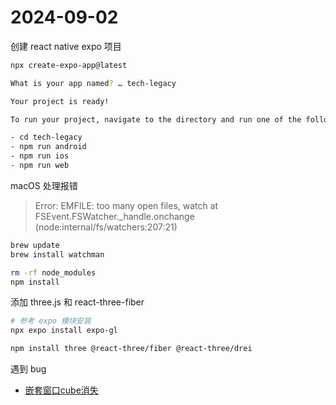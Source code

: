 # 2024-09-02

创建 react native expo 项目

```sh
npx create-expo-app@latest

What is your app named? … tech-legacy

Your project is ready!

To run your project, navigate to the directory and run one of the following npm commands.

- cd tech-legacy
- npm run android
- npm run ios
- npm run web
```

macOS 处理报错
> Error: EMFILE: too many open files, watch
> at FSEvent.FSWatcher._handle.onchange (node:internal/fs/watchers:207:21)

```sh
brew update
brew install watchman

rm -rf node_modules
npm install
```

添加 three.js 和 react-three-fiber

```sh
# 参考 expo 模块安装
npx expo install expo-gl

npm install three @react-three/fiber @react-three/drei
```

遇到 bug

- [嵌套窗口cube消失](https://github.com/pmndrs/react-three-fiber/issues/3332)
